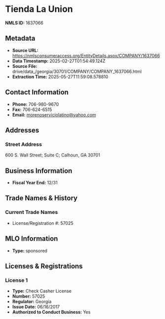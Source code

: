 # Tienda La Union

**NMLS ID:** 1637066

## Metadata
- **Source URL:** https://nmlsconsumeraccess.org/EntityDetails.aspx/COMPANY/1637066
- **Data Timestamp:** 2025-02-27T01:54:49.124Z
- **Source File:** drive/data_/georgia/30701/COMPANY/COMPANY_1637066.html
- **Extraction Time:** 2025-05-27T11:59:08.578810

## Contact Information
- **Phone:** 706-980-9670
- **Fax:** 706-624-6515
- **Email:** morenoserviciolatino@yahoo.com

## Addresses
### Street Address
600 S. Wall Street; Suite C; Calhoun, GA 30701

## Business Information
- **Fiscal Year End:** 12/31

## Trade Names & History
### Current Trade Names
- License/Registration #: 57025

## MLO Information
- **Type:** sponsored

## Licenses & Registrations

### License 1
- **Type:** Check Casher License
- **Number:** 57025
- **Regulator:** Georgia
- **Issue Date:** 06/16/2017
- **Authorized to Conduct Business:** Yes
